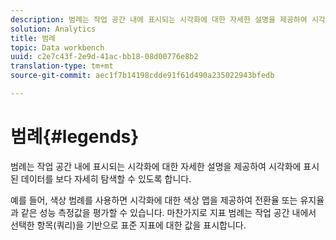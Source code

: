 ```yaml
---
description: 범례는 작업 공간 내에 표시되는 시각화에 대한 자세한 설명을 제공하여 시각화에 표시된 데이터를 보다 자세히 탐색할 수 있도록 합니다.
solution: Analytics
title: 범례
topic: Data workbench
uuid: c2e7c43f-2e9d-41ac-bb18-08d00776e8b2
translation-type: tm+mt
source-git-commit: aec1f7b14198cdde91f61d490a235022943bfedb

---
```



# 범례{#legends}

범례는 작업 공간 내에 표시되는 시각화에 대한 자세한 설명을 제공하여 시각화에 표시된 데이터를 보다 자세히 탐색할 수 있도록 합니다.

예를 들어, 색상 범례를 사용하면 시각화에 대한 색상 맵을 제공하여 전환율 또는 유지율과 같은 성능 측정값을 평가할 수 있습니다. 마찬가지로 지표 범례는 작업 공간 내에서 선택한 항목(쿼리)을 기반으로 표준 지표에 대한 값을 표시합니다.
